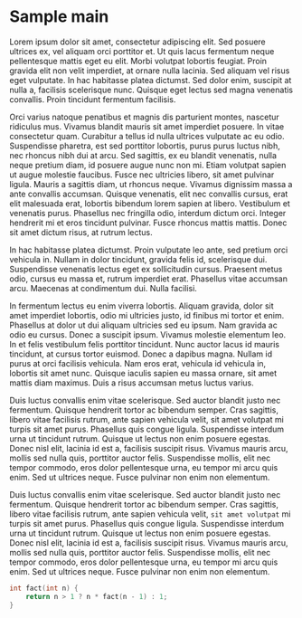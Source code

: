 # Sample main

Lorem ipsum dolor sit amet, consectetur adipiscing elit. Sed posuere ultrices ex, vel aliquam orci porttitor et. Ut quis lacus fermentum neque pellentesque mattis eget eu elit. Morbi volutpat lobortis feugiat. Proin gravida elit non velit imperdiet, at ornare nulla lacinia. Sed aliquam vel risus eget vulputate. In hac habitasse platea dictumst. Sed dolor enim, suscipit at nulla a, facilisis scelerisque nunc. Quisque eget lectus sed magna venenatis convallis. Proin tincidunt fermentum facilisis.

Orci varius natoque penatibus et magnis dis parturient montes, nascetur ridiculus mus. Vivamus blandit mauris sit amet imperdiet posuere. In vitae consectetur quam. Curabitur a tellus id nulla ultrices vulputate ac eu odio. Suspendisse pharetra, est sed porttitor lobortis, purus purus luctus nibh, nec rhoncus nibh dui at arcu. Sed sagittis, ex eu blandit venenatis, nulla neque pretium diam, id posuere augue nunc non mi. Etiam volutpat sapien ut augue molestie faucibus. Fusce nec ultricies libero, sit amet pulvinar ligula. Mauris a sagittis diam, ut rhoncus neque. Vivamus dignissim massa a ante convallis accumsan. Quisque venenatis, elit nec convallis cursus, erat elit malesuada erat, lobortis bibendum lorem sapien at libero. Vestibulum et venenatis purus. Phasellus nec fringilla odio, interdum dictum orci. Integer hendrerit mi et eros tincidunt pulvinar. Fusce rhoncus mattis mattis. Donec sit amet dictum risus, at rutrum lectus.

In hac habitasse platea dictumst. Proin vulputate leo ante, sed pretium orci vehicula in. Nullam in dolor tincidunt, gravida felis id, scelerisque dui. Suspendisse venenatis lectus eget ex sollicitudin cursus. Praesent metus odio, cursus eu massa et, rutrum imperdiet erat. Phasellus vitae accumsan arcu. Maecenas at condimentum dui. Nulla facilisi.

In fermentum lectus eu enim viverra lobortis. Aliquam gravida, dolor sit amet imperdiet lobortis, odio mi ultricies justo, id finibus mi tortor et enim. Phasellus at dolor ut dui aliquam ultricies sed eu ipsum. Nam gravida ac odio eu cursus. Donec a suscipit ipsum. Vivamus molestie elementum leo. In et felis vestibulum felis porttitor tincidunt. Nunc auctor lacus id mauris tincidunt, at cursus tortor euismod. Donec a dapibus magna. Nullam id purus at orci facilisis vehicula. Nam eros erat, vehicula id vehicula in, lobortis sit amet nunc. Quisque iaculis sapien eu massa ornare, sit amet mattis diam maximus. Duis a risus accumsan metus luctus varius.

Duis luctus convallis enim vitae scelerisque. Sed auctor blandit justo nec fermentum. Quisque hendrerit tortor ac bibendum semper. Cras sagittis, libero vitae facilisis rutrum, ante sapien vehicula velit, sit amet volutpat mi turpis sit amet purus. Phasellus quis congue ligula. Suspendisse interdum urna ut tincidunt rutrum. Quisque ut lectus non enim posuere egestas. Donec nisl elit, lacinia id est a, facilisis suscipit risus. Vivamus mauris arcu, mollis sed nulla quis, porttitor auctor felis. Suspendisse mollis, elit nec tempor commodo, eros dolor pellentesque urna, eu tempor mi arcu quis enim. Sed ut ultrices neque. Fusce pulvinar non enim non elementum. 

Duis luctus convallis enim vitae scelerisque. Sed auctor blandit justo nec fermentum. Quisque hendrerit tortor ac bibendum semper. Cras sagittis, libero vitae facilisis rutrum, ante sapien vehicula velit, `sit amet volutpat` mi turpis sit amet purus. Phasellus quis congue ligula. Suspendisse interdum urna ut tincidunt rutrum. Quisque ut lectus non enim posuere egestas. Donec nisl elit, lacinia id est a, facilisis suscipit risus. Vivamus mauris arcu, mollis sed nulla quis, porttitor auctor felis. Suspendisse mollis, elit nec tempor commodo, eros dolor pellentesque urna, eu tempor mi arcu quis enim. Sed ut ultrices neque. Fusce pulvinar non enim non elementum. 

```c
int fact(int n) {
    return n > 1 ? n * fact(n - 1) : 1;
}
```
